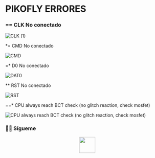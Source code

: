 # PIKOFLY ERRORES

<h3> == CLK No conectado </h3>

![CLK (1)](https://github.com/ELCALLEJONGAMER/pikoflyerrorleds/assets/57427897/100a1291-bbe2-4def-8409-1ee515c31365)

*= CMD No conectado

![CMD](https://github.com/ELCALLEJONGAMER/pikoflyerrorleds/assets/57427897/f1114045-d87b-44e1-a52e-f59cbecb3b16)

=* D0 No conectado

![DAT0](https://github.com/ELCALLEJONGAMER/pikoflyerrorleds/assets/57427897/6c3574ec-4dae-4302-9b70-4fd696b8bba7)

** RST No conectado

![RST](https://github.com/ELCALLEJONGAMER/pikoflyerrorleds/assets/57427897/146027e2-6e0d-4a52-8417-c44844e19dc2)

==* CPU always reach BCT check (no glitch reaction, check mosfet)

![CPU always reach BCT check (no glitch reaction, check mosfet)](https://github.com/ELCALLEJONGAMER/pikoflyerrorleds/assets/57427897/d3d29de4-951d-44b9-8a3a-aab95ea0e5aa)


<h3> 🤝🏻 Sígueme </h3>

<p align="center">
&nbsp; <a href="https://youtube.com/@elcallejongamer" target="_blank" rel="noopener noreferrer"><img src="[https://img.icons8.com/plasticine/100/000000/twitter.png](https://icons8.com/icons/set/youtube)" width="50" /></a>  
</p>
